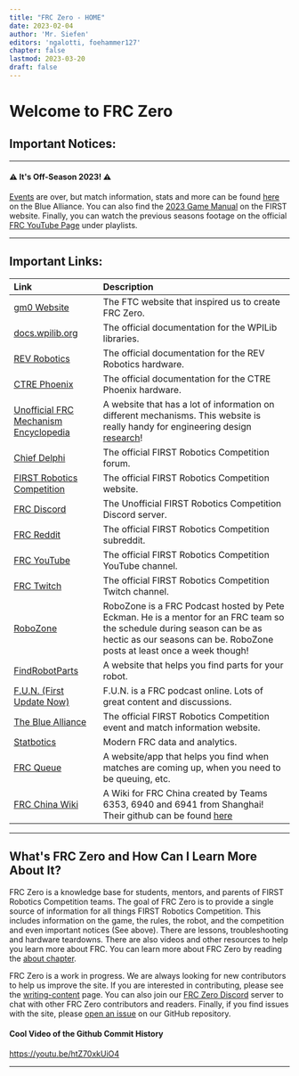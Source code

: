 ```yaml
---
title: "FRC Zero - HOME"
date: 2023-02-04
author: 'Mr. Siefen'
editors: 'ngalotti, foehammer127'
chapter: false
lastmod: 2023-03-20
draft: false
---
```


# Welcome to FRC Zero

## Important Notices:
---

#### &#x26A0; It's Off-Season 2023! &#x26A0;

[Events](/competition/events/) are over, but match information, stats and more can be found [here](https://www.thebluealliance.com/events) on the Blue Alliance.  You can also find the [2023 Game Manual](https://firstFRC.blob.core.windows.net/FRC2023/Manual/2023FRCGameManual.pdf) on the FIRST website.  Finally, you can watch the previous seasons footage on the official [FRC YouTube Page](https://www.youtube.com/@FIRSTRoboticsCompetition/playlists) under playlists.

---

## Important Links:

| Link | Description |
| :--- | :--- |
| [gm0 Website](https://gm0.org) | The FTC website that inspired us to create FRC Zero. |
| [docs.wpilib.org](https://docs.wpilib.org/en/stable/) | The official documentation for the WPILib libraries. |
| [REV Robotics](https://docs.revrobotics.com/docs/rev-ion) | The official documentation for the REV Robotics hardware. |
| [CTRE Phoenix](https://phoenix-documentation.readthedocs.io/en/latest/) | The official documentation for the CTRE Phoenix hardware. |
| [Unofficial FRC Mechanism Encyclopedia](https://www.projectb.net.au/resources/robot-mechanisms/) | A website that has a lot of information on different mechanisms. This website is really handy for engineering design [research](https://FRCzero.org/engineering_design/design_process/research_the_problem/)! |
| [Chief Delphi](https://www.chiefdelphi.com/) | The official FIRST Robotics Competition forum. |
| [FIRST Robotics Competition](https://www.firstinspires.org/robotics/FRC) | The official FIRST Robotics Competition website. |
| [FRC Discord](https://discord.gg/FRC) | The Unofficial FIRST Robotics Competition Discord server. |
| [FRC Reddit](https://www.reddit.com/r/FRC/) | The official FIRST Robotics Competition subreddit. |
| [FRC YouTube](https://www.youtube.com/@FIRSTRoboticsCompetition) | The official FIRST Robotics Competition YouTube channel. |
| [FRC Twitch](https://www.twitch.tv/firstinspires) | The official FIRST Robotics Competition Twitch channel. |
| [RoboZone](https://www.youtube.com/c/RoboZoneTV) | RoboZone is a FRC Podcast hosted by Pete Eckman. He is a mentor for an FRC team so the schedule during season can be as hectic as our seasons can be. RoboZone posts at least once a week though! |
| [FindRobotParts](https://www.findrobotparts.com/) | A website that helps you find parts for your robot. |
| [F.U.N. (First Update Now)](https://www.youtube.com/firstupdatesnow) | F.U.N. is a FRC podcast online. Lots of great content and discussions. |
| [The Blue Alliance](https://www.thebluealliance.com/) | The official FIRST Robotics Competition event and match information website. |
| [Statbotics](https://www.statbotics.io/) | Modern FRC data and analytics. |
| [FRC Queue](https://frcqueue.com/) | A website/app that helps you find when matches are coming up, when you need to be queuing, etc. |
| [FRC China Wiki](https://wiki.firstrobotics.com.cn/) | A Wiki for FRC China created by Teams 6353, 6940 and 6941 from Shanghai! Their github can be found [here](https://github.com/FRC-China/FRC-Wiki) |

---

## What's FRC Zero and How Can I Learn More About It?

FRC Zero is a knowledge base for students, mentors, and parents of FIRST Robotics Competition teams.  The goal of FRC Zero is to provide a single source of information for all things FIRST Robotics Competition.  This includes information on the game, the rules, the robot, and the competition and even important notices (See above). There are lessons, troubleshooting and hardware teardowns.  There are also videos and other resources to help you learn more about FRC. You can learn more about FRC Zero by reading the [about chapter](/about/).

FRC Zero is a work in progress.  We are always looking for new contributors to help us improve the site.  If you are interested in contributing, please see the [writing-content](/about/writing-content) page. You can also join our [FRC Zero Discord](https://discord.gg/Ja2WFKCjEK) server to chat with other FRC Zero contributors and readers. Finally, if you find issues with the site, please [open an issue](https://github.com/FRC0/FRC0site/issues/new/choose) on our GitHub repository.

#### Cool Video of the Github Commit History

https://youtu.be/htZ70xkUiO4

---